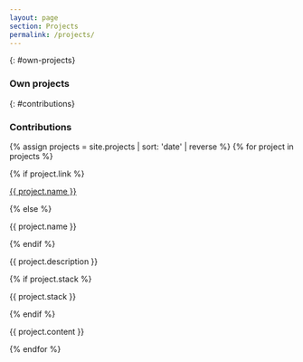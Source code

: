 ```yaml
---
layout: page
section: Projects
permalink: /projects/
---
```


<div class='projects' markdown="1">

{: #own-projects}

### Own projects

{: #contributions}

### Contributions

<!-- Go through all projects and user order css prop to place projects under correct heading -->

{% assign projects = site.projects | sort: 'date' | reverse %}
{% for project in projects %}

<div class='project own-{{ project.own }}'>

{% if project.link %}

<a href='{{ project.link }}' class='project-name'> {{ project.name }} </a>

{% else %}

  <p class='project-name'> {{ project.name }} </P>

{% endif %}

<p class='project-description'> {{ project.description }} </p>

{% if project.stack %}

<div class='project-stack'>
  <div class='svg-icon hammer'> </div>
  <p class='project-stack'> {{ project.stack }} </p>
</div>

{% endif %}

<p class='project-content'> {{ project.content }} </p>

</div>

{% endfor %}

</div>
